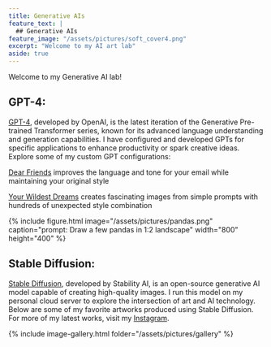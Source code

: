 ```yaml
---
title: Generative AIs
feature_text: |
  ## Generative AIs
feature_image: "/assets/pictures/soft_cover4.png"
excerpt: "Welcome to my AI art lab"
aside: true
---
```


Welcome to my Generative AI lab!

## GPT-4:
[GPT-4](https://en.wikipedia.org/wiki/GPT-4), developed by OpenAI, is the latest iteration of the Generative Pre-trained Transformer series, known for its advanced language understanding and generation capabilities. I have configured and developed GPTs for specific applications to enhance productivity or spark creative ideas. Explore some of my custom GPT configurations:

[Dear Friends](https://chatgpt.com/g/g-tgvhvuadi) improves the language and tone for your email while maintaining your original style

[Your Wildest Dreams](https://chatgpt.com/g/g-AbirBOedD) creates fascinating images from simple prompts with hundreds of unexpected style combination

{% include figure.html image="/assets/pictures/pandas.png" caption="prompt: Draw a few pandas in 1:2 landscape" width="800" height="400" %}

## Stable Diffusion:
[Stable Diffusion](https://en.wikipedia.org/wiki/Stable_Diffusion), developed by Stability AI, is an open-source generative AI model capable of creating high-quality images. I run this model on my personal cloud server to explore the intersection of art and AI technology. Below are some of my favorite artworks produced using Stable Diffusion. For more of my latest works, visit my [Instagram](https://www.instagram.com/anranandychen/?hl=en).

{% include image-gallery.html folder="/assets/pictures/gallery" %}
